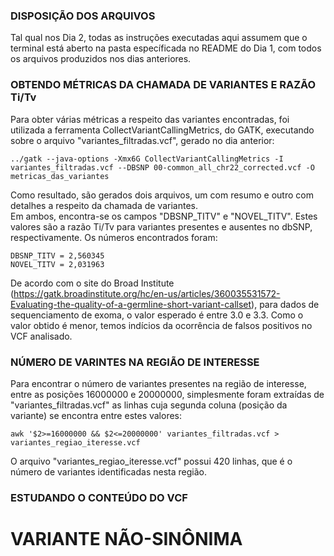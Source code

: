### DISPOSIÇÃO DOS ARQUIVOS ###
Tal qual nos Dia 2, todas as instruções executadas aqui assumem que o terminal está aberto na pasta específicada no README do Dia 1, com todos os arquivos produzidos nos dias anteriores.  

### OBTENDO MÉTRICAS DA CHAMADA DE VARIANTES E RAZÃO Ti/Tv ###
Para obter várias métricas a respeito das variantes encontradas, foi utilizada a ferramenta CollectVariantCallingMetrics, do GATK, executando sobre o arquivo "variantes_filtradas.vcf", gerado no dia anterior:
```
../gatk --java-options -Xmx6G CollectVariantCallingMetrics -I variantes_filtradas.vcf --DBSNP 00-common_all_chr22_corrected.vcf -O metricas_das_variantes
```
Como resultado, são gerados dois arquivos, um com resumo e outro com detalhes a respeito da chamada de variantes.  
Em ambos, encontra-se os campos "DBSNP_TITV" e "NOVEL_TITV". Estes valores são a razão Ti/Tv para variantes presentes e ausentes no dbSNP, respectivamente. Os números encontrados foram:
```
DBSNP_TITV = 2,560345
NOVEL_TITV = 2,031963
```
De acordo com o site do Broad Institute (https://gatk.broadinstitute.org/hc/en-us/articles/360035531572-Evaluating-the-quality-of-a-germline-short-variant-callset), para dados de sequenciamento de exoma, o valor esperado é entre 3.0 e 3.3. Como o valor obtido é menor, temos indícios da ocorrência de falsos positivos no VCF analisado.

### NÚMERO DE VARINTES NA REGIÃO DE INTERESSE ###
Para encontrar o número de variantes presentes na região de interesse, entre as posições 16000000 e 20000000, simplesmente foram extraídas de "variantes_filtradas.vcf" as linhas cuja segunda coluna (posição da variante) se encontra entre estes valores:
```
awk '$2>=16000000 && $2<=20000000' variantes_filtradas.vcf > variantes_regiao_iteresse.vcf
```
O arquivo "variantes_regiao_iteresse.vcf" possui 420 linhas, que é o número de variantes identificadas nesta região.

### ESTUDANDO O CONTEÚDO DO VCF ###
# VARIANTE NÃO-SINÔNIMA #
